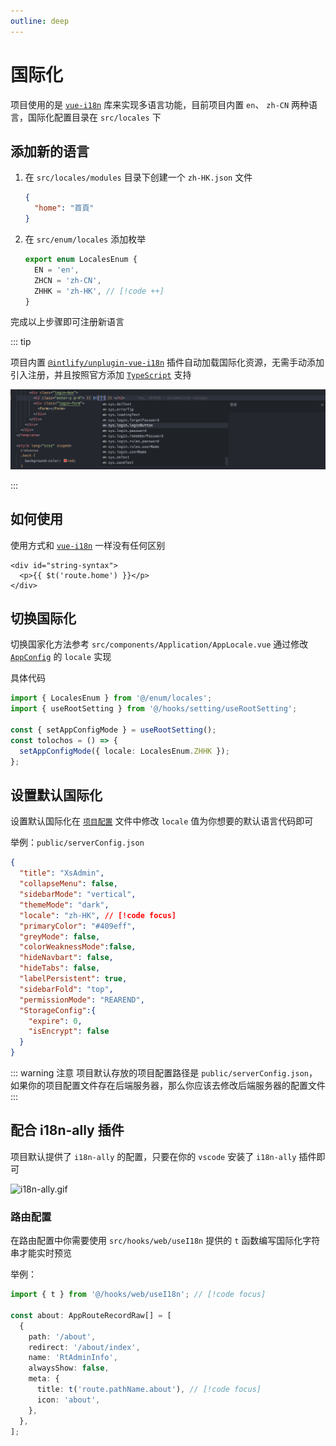```yaml
---
outline: deep
---
```


# 国际化

项目使用的是 [`vue-i18n`](https://vue-i18n.intlify.dev/) 库来实现多语言功能，目前项目内置 `en`、 `zh-CN` 两种语言，国际化配置目录在 `src/locales` 下

## 添加新的语言

1. 在 `src/locales/modules` 目录下创建一个 `zh-HK.json` 文件

    ```json
    {
      "home": "首頁"
    }

    ```

2. 在 `src/enum/locales` 添加枚举

    ```ts
    export enum LocalesEnum {
      EN = 'en',
      ZHCN = 'zh-CN',
      ZHHK = 'zh-HK', // [!code ++]
    }
    ```

完成以上步骤即可注册新语言

::: tip

项目内置 [`@intlify/unplugin-vue-i18n`](https://github.com/intlify/bundle-tools/tree/main/packages/unplugin-vue-i18n) 插件自动加载国际化资源，无需手动添加引入注册，并且按照官方添加 [`TypeScript`](https://vue-i18n.intlify.dev/guide/advanced/typescript.html) 支持

![TypeScript.png](/public/guide/locales/TypeScript.png)

:::

## 如何使用

使用方式和 [`vue-i18n`](https://vue-i18n.intlify.dev/guide/advanced/directive.html) 一样没有任何区别

```vue
<div id="string-syntax">
  <p>{{ $t('route.home') }}</p>
</div>
```

## 切换国际化

切换国家化方法参考 `src/components/Application/AppLocale.vue` 通过修改 [`AppConfig`](/guide/config.md#项目配置说明) 的 `locale` 实现

具体代码

```ts
import { LocalesEnum } from '@/enum/locales';
import { useRootSetting } from '@/hooks/setting/useRootSetting';

const { setAppConfigMode } = useRootSetting();
const tolochos = () => {
  setAppConfigMode({ locale: LocalesEnum.ZHHK });
};
```

## 设置默认国际化

设置默认国际化在 [`项目配置`](/guide/config.md) 文件中修改 `locale` 值为你想要的默认语言代码即可

举例：`public/serverConfig.json`

```json
{
  "title": "XsAdmin",
  "collapseMenu": false,
  "sidebarMode": "vertical",
  "themeMode": "dark",
  "locale": "zh-HK", // [!code focus]
  "primaryColor": "#409eff",
  "greyMode": false,
  "colorWeaknessMode":false,
  "hideNavbart": false,
  "hideTabs": false,
  "labelPersistent": true,
  "sidebarFold": "top",
  "permissionMode": "REAREND",
  "StorageConfig":{
    "expire": 0, 
    "isEncrypt": false
  }
}
```

::: warning 注意
项目默认存放的项目配置路径是 `public/serverConfig.json`，如果你的项目配置文件存在后端服务器，那么你应该去修改后端服务器的配置文件
:::

## 配合 i18n-ally 插件

项目默认提供了 `i18n-ally` 的配置，只要在你的 `vscode` 安装了 `i18n-ally` 插件即可

![i18n-ally.gif](/public/guide/locales/i18n-ally.gif)

### 路由配置

在路由配置中你需要使用 `src/hooks/web/useI18n` 提供的 `t` 函数编写国际化字符串才能实时预览

举例：

```ts
import { t } from '@/hooks/web/useI18n'; // [!code focus]

const about: AppRouteRecordRaw[] = [
  {
    path: '/about',
    redirect: '/about/index',
    name: 'RtAdminInfo',
    alwaysShow: false,
    meta: { 
      title: t('route.pathName.about'), // [!code focus]
      icon: 'about', 
    },
  },
];
```
